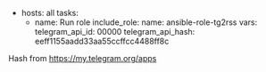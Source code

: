 - hosts: all
  tasks:
    - name: Run role
      include_role:
        name: ansible-role-tg2rss
      vars:
        telegram_api_id: 00000
        telegram_api_hash: eeff1155aadd33aa55ccffcc4488ff8c  

Hash from https://my.telegram.org/apps
